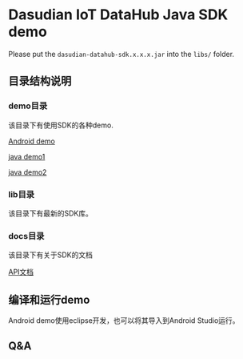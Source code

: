 # Dasudian IoT DataHub Java SDK demo

Please put the `dasudian-datahub-sdk.x.x.x.jar` into the `libs/` folder.

## 目录结构说明

### demo目录
该目录下有使用SDK的各种demo.

[Android demo](./demo/src/com/dasudian/iot_datahub_sdk_demo_android/MainActivity.java)

[java demo1](./demo-java/Main.java)

[java demo2](./demo-java/UploadImage.java)

### lib目录
该目录下有最新的SDK库。

### docs目录
该目录下有关于SDK的文档

[API文档](./docs/API.md)

## 编译和运行demo
Android demo使用eclipse开发，也可以将其导入到Android Studio运行。

## Q&A
